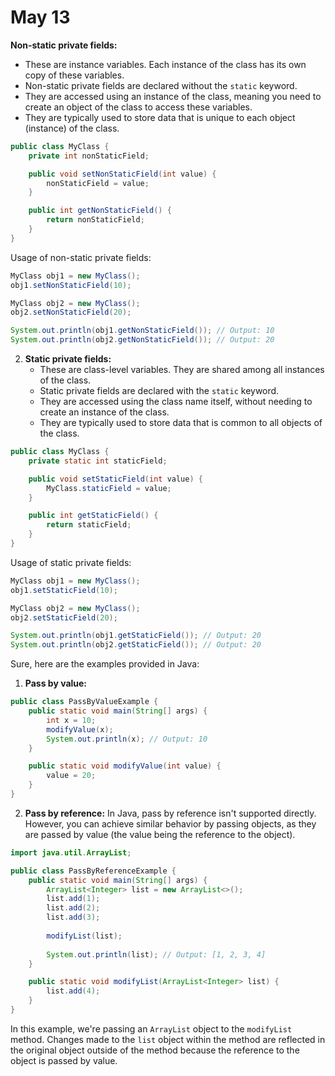 # May 13
**Non-static private fields:**
   - These are instance variables. Each instance of the class has its own copy of these variables.
   - Non-static private fields are declared without the `static` keyword.
   - They are accessed using an instance of the class, meaning you need to create an object of the class to access these variables.
   - They are typically used to store data that is unique to each object (instance) of the class.

```java
public class MyClass {
    private int nonStaticField;

    public void setNonStaticField(int value) {
        nonStaticField = value;
    }

    public int getNonStaticField() {
        return nonStaticField;
    }
}
```

Usage of non-static private fields:

```java
MyClass obj1 = new MyClass();
obj1.setNonStaticField(10);

MyClass obj2 = new MyClass();
obj2.setNonStaticField(20);

System.out.println(obj1.getNonStaticField()); // Output: 10
System.out.println(obj2.getNonStaticField()); // Output: 20
```

2. **Static private fields:**
   - These are class-level variables. They are shared among all instances of the class.
   - Static private fields are declared with the `static` keyword.
   - They are accessed using the class name itself, without needing to create an instance of the class.
   - They are typically used to store data that is common to all objects of the class.

```java
public class MyClass {
    private static int staticField;

    public void setStaticField(int value) {
        MyClass.staticField = value;
    }

    public int getStaticField() {
        return staticField;
    }
}
```

Usage of static private fields:

```java
MyClass obj1 = new MyClass();
obj1.setStaticField(10);

MyClass obj2 = new MyClass();
obj2.setStaticField(20);

System.out.println(obj1.getStaticField()); // Output: 20
System.out.println(obj2.getStaticField()); // Output: 20
```

Sure, here are the examples provided in Java:

1. **Pass by value:**
```java
public class PassByValueExample {
    public static void main(String[] args) {
        int x = 10;
        modifyValue(x);
        System.out.println(x); // Output: 10
    }

    public static void modifyValue(int value) {
        value = 20;
    }
}
```

2. **Pass by reference:**
In Java, pass by reference isn't supported directly. However, you can achieve similar behavior by passing objects, as they are passed by value (the value being the reference to the object).

```java
import java.util.ArrayList;

public class PassByReferenceExample {
    public static void main(String[] args) {
        ArrayList<Integer> list = new ArrayList<>();
        list.add(1);
        list.add(2);
        list.add(3);
        
        modifyList(list);
        
        System.out.println(list); // Output: [1, 2, 3, 4]
    }

    public static void modifyList(ArrayList<Integer> list) {
        list.add(4);
    }
}
```

In this example, we're passing an `ArrayList` object to the `modifyList` method. Changes made to the `list` object within the method are reflected in the original object outside of the method because the reference to the object is passed by value.
